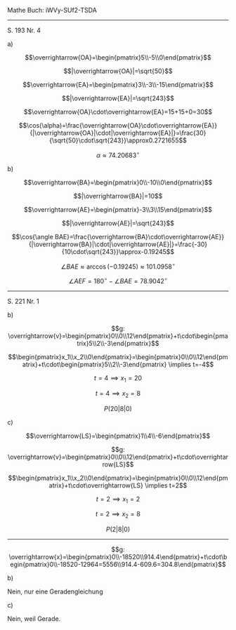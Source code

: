 Mathe Buch: iWVy-SUf2-TSDA


---

S. 193 Nr. 4

a)

$$\overrightarrow{OA}=\begin{pmatrix}5\\-5\\0\end{pmatrix}$$

$$|\overrightarrow{OA}|=\sqrt{50}$$

$$\overrightarrow{EA}=\begin{pmatrix}3\\-3\\-15\end{pmatrix}$$

$$|\overrightarrow{EA}|=\sqrt{243}$$

$$\overrightarrow{OA}\cdot\overrightarrow{EA}=15+15+0=30$$

$$\cos(\alpha)=\frac{\overrightarrow{OA}\cdot\overrightarrow{EA}}{|\overrightarrow{OA}|\cdot|\overrightarrow{EA}|}=\frac{30}{\sqrt{50}\cdot\sqrt{243}}\approx0.2721655$$

$$\alpha\approx74.20683^\circ$$

b)

$$\overrightarrow{BA}=\begin{pmatrix}0\\-10\\0\end{pmatrix}$$

$$|\overrightarrow{BA}|=10$$

$$\overrightarrow{AE}=\begin{pmatrix}-3\\3\\15\end{pmatrix}$$

$$|\overrightarrow{AE}|=\sqrt{243}$$

$$\cos{\angle BAE}=\frac{\overrightarrow{BA}\cdot\overrightarrow{AE}}{|\overrightarrow{BA}|\cdot|\overrightarrow{AE}|}=\frac{-30}{10\cdot\sqrt{243}}\approx-0.19245$$

$$\angle BAE\approx\arccos(-0.19245)\approx101.0958^\circ$$

$$\angle AEF=180^\circ-\angle BAE=78.9042^\circ$$

---

S. 221 Nr. 1

b)

$$g: \overrightarrow{v}=\begin{pmatrix}0\\0\\12\end{pmatrix}+t\cdot\begin{pmatrix}5\\2\\-3\end{pmatrix}$$

$$\begin{pmatrix}x_1\\x_2\\0\end{pmatrix}=\begin{pmatrix}0\\0\\12\end{pmatrix}+t\cdot\begin{pmatrix}5\\2\\-3\end{pmatrix}
\implies t=-4$$

$$t=4\implies x_1=20$$

$$t=4\implies x_2=8$$

$$P(20|8|0)$$

c)

$$\overrightarrow{LS}=\begin{pmatrix}1\\4\\-6\end{pmatrix}$$

$$g: \overrightarrow{v}=\begin{pmatrix}0\\0\\12\end{pmatrix}+t\cdot\overrightarrow{LS}$$

$$\begin{pmatrix}x_1\\x_2\\0\end{pmatrix}=\begin{pmatrix}0\\0\\12\end{pmatrix}+t\cdot\overrightarrow{LS}
\implies t=2$$

$$t=2\implies x_1=2$$

$$t=2\implies x_2=8$$

$$P(2|8|0)$$

---

$$g: \overrightarrow{x}=\begin{pmatrix}0\\-18520\\914.4\end{pmatrix}+t\cdot\begin{pmatrix}0\\-18520-12964=5556\\914.4-609.6=304.8\end{pmatrix}$$

b)

Nein, nur eine Geradengleichung

c)

Nein, weil Gerade.